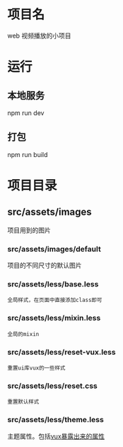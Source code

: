 
# 项目名

web 视频播放的小项目

# 运行

## 本地服务

  npm run dev

## 打包

  npm run build

# 项目目录

## src/assets/images

  项目用到的图片

### src/assets/images/default

项目的不同尺寸的默认图片

### src/assets/less/base.less

    全局样式，在页面中直接添加class即可

### src/assets/less/mixin.less

    全局的mixin

### src/assets/less/reset-vux.less

    重置ui库vux的一些样式

### src/assets/less/reset.css

    重置默认样式

### src/assets/less/theme.less

主题属性。包括[vux暴露出来的属性](https://github.com/airyland/vux/blob/v2/src/styles/variable.less)